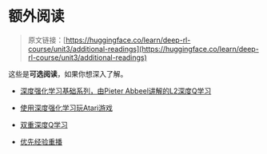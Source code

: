 # 额外阅读

> 原文链接：[https://huggingface.co/learn/deep-rl-course/unit3/additional-readings](https://huggingface.co/learn/deep-rl-course/unit3/additional-readings)

这些是**可选阅读**，如果你想深入了解。

+   [深度强化学习基础系列，由Pieter Abbeel讲解的L2深度Q学习](https://youtu.be/Psrhxy88zww)

+   [使用深度强化学习玩Atari游戏](https://arxiv.org/abs/1312.5602)

+   [双重深度Q学习](https://papers.nips.cc/paper/2010/hash/091d584fced301b442654dd8c23b3fc9-Abstract.html)

+   [优先经验重播](https://arxiv.org/abs/1511.05952)
